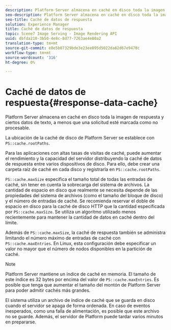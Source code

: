 ```yaml
---
description: Platform Server almacena en caché en disco toda la imagen de respuesta y ciertos datos de texto, a menos que una solicitud esté marcada como no procesable.
seo-description: Platform Server almacena en caché en disco toda la imagen de respuesta y ciertos datos de texto, a menos que una solicitud esté marcada como no procesable.
seo-title: Caché de datos de respuesta
solution: Experience Manager
title: Caché de datos de respuesta
topic: Scene7 Image Serving - Image Rendering API
uuid: dbfda210-3b50-4e8c-8d77-7263ae4e80a2
translation-type: tm+mt
source-git-commit: e8e5b07329bde3e23ee095d5022da62d67e9478c
workflow-type: tm+mt
source-wordcount: '316'
ht-degree: 0%

---
```



# Caché de datos de respuesta{#response-data-cache}

Platform Server almacena en caché en disco toda la imagen de respuesta y ciertos datos de texto, a menos que una solicitud esté marcada como no procesable.

La ubicación de la caché de disco de Platform Server se establece con `PS::cache.rootPaths`.

Para las aplicaciones con altas tasas de visitas de caché, puede aumentar el rendimiento y la capacidad del servidor distribuyendo la caché de datos de respuesta entre varios dispositivos de disco. Para ello, debe crear una carpeta raíz de caché en cada disco y registrarla en `PS::cache.rootPaths`.

`PS::cache.maxSize` especifica el tamaño total de todas las entradas de caché, sin tener en cuenta la sobrecarga del sistema de archivos. La cantidad de espacio en disco que realmente se necesita depende de las propiedades del sistema de archivos (como el tamaño del bloque de disco) y el número de entradas de caché. Se recomienda reservar el doble de espacio en disco para la caché de disco HTTP que la cantidad especificada por `PS::cache.maxSize`. Se utiliza un algoritmo utilizado menos recientemente para mantener la cantidad de datos en caché dentro del límite.

Además de `PS::cache.maxSize`, la caché de respuesta también se administra limitando el número máximo de entradas de caché con `PS::cache.maxEntries`. En Linux, esta configuración debe especificar un valor no mayor que el número de nodos disponibles en la partición de caché.

>[!NOTE]
>
>Platform Server mantiene un índice de caché en memoria. El tamaño de este índice es 32 bytes por encima del valor de `PS::cache.maxEntries`. Es posible que tenga que aumentar el tamaño del montón de Platform Server para poder admitir cachés más grandes.

El sistema utiliza un archivo de índice de caché que se guarda en disco cuando el servidor se apaga de forma ordenada. En caso de eventos inesperados, como una falla de alimentación, es posible que este archivo no se guarde. Además, el servidor de Platform puede tardar varios minutos en prepararse.
